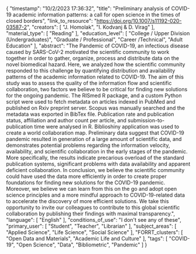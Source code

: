 {
    "timestamp": "10/2/2023 17:36:32",
    "title": "Preliminary analysis of COVID-19 academic information patterns: a call for open science in the times of closed borders",
    "link_to_resource": "https://doi.org/10.1007/s11192-020-03587-2",
    "creators": [
        "J. Homolak",
        "I. Kodvanj & D. Virag"
    ],
    "material_type": [
        "Reading"
    ],
    "education_level": [
        "College / Upper Division (Undergraduates)",
        "Graduate / Professional",
        "Career /Technical",
        "Adult Education"
    ],
    "abstract": "The Pandemic of COVID-19, an infectious disease caused by SARS-CoV-2 motivated the scientific community to work together in order to gather, organize, process and distribute data on the novel biomedical hazard. Here, we analyzed how the scientific community responded to this challenge by quantifying distribution and availability patterns of the academic information related to COVID-19. The aim of this study was to assess the quality of the information flow and scientific collaboration, two factors we believe to be critical for finding new solutions for the ongoing pandemic. The RISmed R package, and a custom Python script were used to fetch metadata on articles indexed in PubMed and published on Rxiv preprint server. Scopus was manually searched and the metadata was exported in BibTex file. Publication rate and publication status, affiliation and author count per article, and submission-to-publication time were analysed in R. Biblioshiny application was used to create a world collaboration map. Preliminary data suggest that COVID-19 pandemic resulted in generation of a large amount of scientific data, and demonstrates potential problems regarding the information velocity, availability, and scientific collaboration in the early stages of the pandemic. More specifically, the results indicate precarious overload of the standard publication systems, significant problems with data availability and apparent deficient collaboration. In conclusion, we believe the scientific community could have used the data more efficiently in order to create proper foundations for finding new solutions for the COVID-19 pandemic. Moreover, we believe we can learn from this on the go and adopt open science principles and a more mindful approach to COVID-19-related data to accelerate the discovery of more efficient solutions. We take this opportunity to invite our colleagues to contribute to this global scientific collaboration by publishing their findings with maximal transparency.",
    "language": [
        "English"
    ],
    "conditions_of_use": "I don't see any of these",
    "primary_user": [
        "Student",
        "Teacher",
        "Librarian"
    ],
    "subject_areas": [
        "Applied Science",
        "Life Science",
        "Social Science"
    ],
    "FORRT_clusters": [
        "Open Data and Materials",
        "Academic Life and Culture"
    ],
    "tags": [
        "COVID-19",
        "Open Science",
        "Data",
        "Bibliometric",
        "Pandemic"
    ]
}